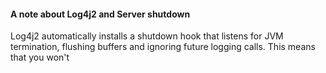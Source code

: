 






#### A note about Log4j2 and Server shutdown

Log4j2 automatically installs a shutdown hook that listens for JVM termination,
flushing buffers and ignoring future logging calls.
This means that you won't 
